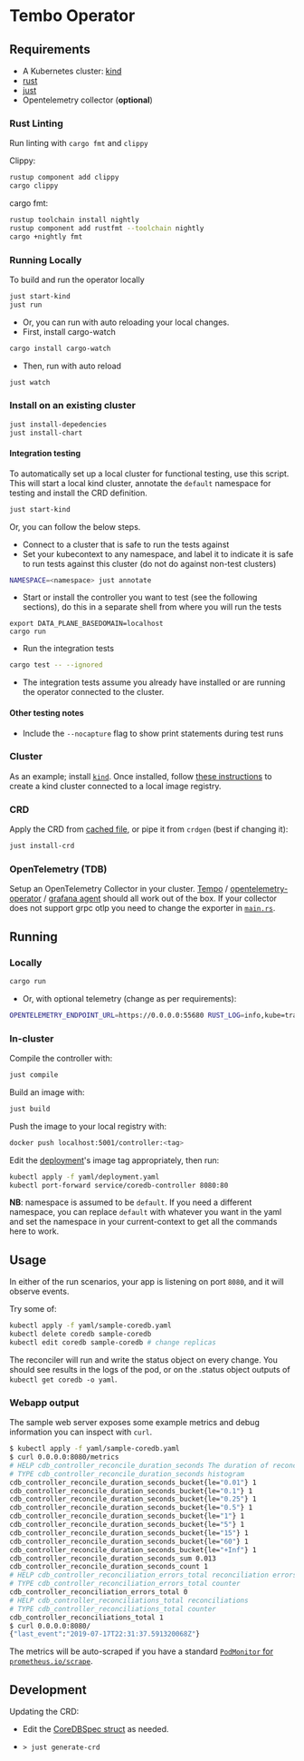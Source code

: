 # Tembo Operator

## Requirements


- A Kubernetes cluster: [kind](https://github.com/kubernetes-sigs/kind)
- [rust](https://www.rust-lang.org/)
- [just](https://github.com/casey/just)
- Opentelemetry collector (**optional**)

### Rust Linting

Run linting with `cargo fmt` and `clippy`

Clippy:

```bash
rustup component add clippy
cargo clippy
```

cargo fmt:

```bash
rustup toolchain install nightly
rustup component add rustfmt --toolchain nightly
cargo +nightly fmt
```

### Running Locally

To build and run the operator locally

```bash
just start-kind
just run
```

- Or, you can run with auto reloading your local changes.
- First, install cargo-watch

```bash
cargo install cargo-watch
```

- Then, run with auto reload

```bash
just watch
```

### Install on an existing cluster

```bash
just install-depedencies
just install-chart
```

#### Integration testing

To automatically set up a local cluster for functional testing, use this script.
This will start a local kind cluster, annotate the `default` namespace for testing
and install the CRD definition.

```bash
just start-kind
```

Or, you can follow the below steps.

- Connect to a cluster that is safe to run the tests against
- Set your kubecontext to any namespace, and label it to indicate it is safe to run tests against this cluster (do not do against non-test clusters)

```bash
NAMESPACE=<namespace> just annotate
```

- Start or install the controller you want to test (see the following sections), do this in a separate shell from where you will run the tests
```
export DATA_PLANE_BASEDOMAIN=localhost
cargo run
```

- Run the integration tests

```bash
cargo test -- --ignored
```

- The integration tests assume you already have installed or are running the operator connected to the cluster.

#### Other testing notes

- Include the `--nocapture` flag to show print statements during test runs

### Cluster

As an example; install [`kind`](https://kind.sigs.k8s.io/docs/user/quick-start/#installation). Once installed, follow [these instructions](https://kind.sigs.k8s.io/docs/user/local-registry/) to create a kind cluster connected to a local image registry.

### CRD

Apply the CRD from [cached file](charts/coredb-operator/templates/crd.yaml), or pipe it from `crdgen` (best if changing it):

```sh
just install-crd
```

### OpenTelemetry (TDB)

Setup an OpenTelemetry Collector in your cluster. [Tempo](https://github.com/grafana/helm-charts/tree/main/charts/tempo) / [opentelemetry-operator](https://github.com/open-telemetry/opentelemetry-helm-charts/tree/main/charts/opentelemetry-operator) / [grafana agent](https://github.com/grafana/helm-charts/tree/main/charts/agent-operator) should all work out of the box. If your collector does not support grpc otlp you need to change the exporter in [`main.rs`](./src/main.rs).

## Running

### Locally

```sh
cargo run
```


- Or, with optional telemetry (change as per requirements):

```sh
OPENTELEMETRY_ENDPOINT_URL=https://0.0.0.0:55680 RUST_LOG=info,kube=trace,controller=debug cargo run --features=telemetry
```

### In-cluster

Compile the controller with:

```sh
just compile
```

Build an image with:

```sh
just build
```

Push the image to your local registry with:

```sh
docker push localhost:5001/controller:<tag>
```

Edit the [deployment](./yaml/deployment.yaml)'s image tag appropriately, then run:

```sh
kubectl apply -f yaml/deployment.yaml
kubectl port-forward service/coredb-controller 8080:80
```

**NB**: namespace is assumed to be `default`. If you need a different namespace, you can replace `default` with whatever you want in the yaml and set the namespace in your current-context to get all the commands here to work.

## Usage

In either of the run scenarios, your app is listening on port `8080`, and it will observe events.

Try some of:

```sh
kubectl apply -f yaml/sample-coredb.yaml
kubectl delete coredb sample-coredb
kubectl edit coredb sample-coredb # change replicas
```

The reconciler will run and write the status object on every change. You should see results in the logs of the pod, or on the .status object outputs of `kubectl get coredb -o yaml`.

### Webapp output

The sample web server exposes some example metrics and debug information you can inspect with `curl`.

```sh
$ kubectl apply -f yaml/sample-coredb.yaml
$ curl 0.0.0.0:8080/metrics
# HELP cdb_controller_reconcile_duration_seconds The duration of reconcile to complete in seconds
# TYPE cdb_controller_reconcile_duration_seconds histogram
cdb_controller_reconcile_duration_seconds_bucket{le="0.01"} 1
cdb_controller_reconcile_duration_seconds_bucket{le="0.1"} 1
cdb_controller_reconcile_duration_seconds_bucket{le="0.25"} 1
cdb_controller_reconcile_duration_seconds_bucket{le="0.5"} 1
cdb_controller_reconcile_duration_seconds_bucket{le="1"} 1
cdb_controller_reconcile_duration_seconds_bucket{le="5"} 1
cdb_controller_reconcile_duration_seconds_bucket{le="15"} 1
cdb_controller_reconcile_duration_seconds_bucket{le="60"} 1
cdb_controller_reconcile_duration_seconds_bucket{le="+Inf"} 1
cdb_controller_reconcile_duration_seconds_sum 0.013
cdb_controller_reconcile_duration_seconds_count 1
# HELP cdb_controller_reconciliation_errors_total reconciliation errors
# TYPE cdb_controller_reconciliation_errors_total counter
cdb_controller_reconciliation_errors_total 0
# HELP cdb_controller_reconciliations_total reconciliations
# TYPE cdb_controller_reconciliations_total counter
cdb_controller_reconciliations_total 1
$ curl 0.0.0.0:8080/
{"last_event":"2019-07-17T22:31:37.591320068Z"}
```

The metrics will be auto-scraped if you have a standard [`PodMonitor` for `prometheus.io/scrape`](https://github.com/prometheus-community/helm-charts/blob/b69e89e73326e8b504102a75d668dc4351fcdb78/charts/prometheus/values.yaml#L1608-L1650).

## Development

Updating the CRD:

- Edit the [CoreDBSpec struct](./src/controller.rs) as needed.

- `> just generate-crd`

